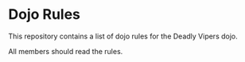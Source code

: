 Dojo Rules
==========

This repository contains a list of dojo rules for the Deadly Vipers dojo.

All members should read the rules.

